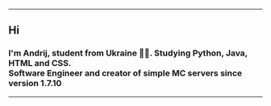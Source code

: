 <hr size=3>
<h2>Hi</h2> 
<h3>I'm Andrij, student from Ukraine 💙💛. Studying Python, Java, HTML and CSS. <br>Software Engineer and creator of simple MC servers since version 1.7.10</h3>
<hr size=3>
